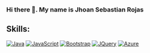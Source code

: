 ### Hi there 👋. My name is Jhoan Sebastian Rojas
## Skills:
[![Java](https://img.shields.io/badge/Java-db6400?style=for-the-badge&logo=java&logoColor=white&labelColor=101010)]()
[![JavaScript](https://img.shields.io/badge/JavaScript-efd81d?style=for-the-badge&logo=JavaScript&logoColor=white&labelColor=101010)]()
[![Bootstrap](https://img.shields.io/badge/Bootstrap-efd81d?style=for-the-badge&logo=JavaScript&logoColor=white&labelColor=101010)]()
[![JQuery](https://img.shields.io/badge/JavaScript-efd81d?style=for-the-badge&logo=JavaScript&logoColor=white&labelColor=101010)]()
[![Azure](https://img.shields.io/badge/JavaScript-efd81d?style=for-the-badge&logo=JavaScript&logoColor=white&labelColor=101010)]()
<!--
**jhosebro/Jhosebro** is a ✨ _special_ ✨ repository because its `README.md` (this file) appears on your GitHub profile.

Here are some ideas to get you started:

- 🔭 I’m currently working on ...
- 🌱 I’m currently learning ...
- 👯 I’m looking to collaborate on ...
- 🤔 I’m looking for help with ...
- 💬 Ask me about ...
- 📫 How to reach me: ...
- 😄 Pronouns: ...
- ⚡ Fun fact: ...
-->
